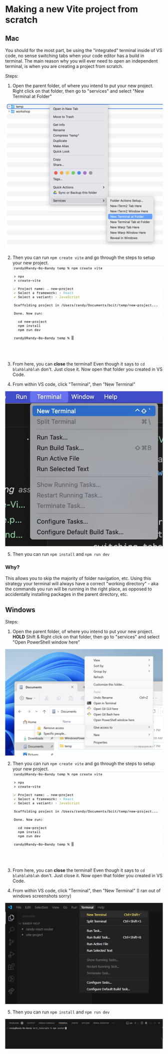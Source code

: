 # Making a new Vite project from scratch

## Mac 

You should for the most part, be using the "integrated" terminal inside of VS code, no sense switching tabs when your code editor has a build in terminal. The main reason why you will ever need to open an independent terminal, is when you are creating a project from scratch.


Steps:
1. Open the parent folder, of where you intend to put your new project. Right click on that folder, then go to "services" and select "New Terminal at Folder"

![](../assets/images/opening_terminal_finder_mac.png)

2. Then you can run `npm create vite` and go through the steps to setup your new project.
![](../assets/images/terminal_create_vite.png)


3. From here, you can **close** the terminal! Even though it says to `cd blahblahblah` don't. Just close it. Now open that folder you created in VS Code. 

4. From within VS code, click "Terminal", then "New Terminal" 

![](../assets/images/new_terminal_mac.png)

5. Then you can run `npm install` and `npm run dev`

### Why? 

This allows you to skip the majority of folder navigation, etc. Using this strategy your terminal will always have a correct "working directory" - aka the commands you run will be running in the right place, as opposed to accidentally installing packages in the parent directory, etc.


## Windows

Steps:


1. Open the parent folder, of where you intend to put your new project. **HOLD** Shift & Right click on that folder, then go to "services" and select "Open PowerShell window here"

![](../assets/images/open_powershell_shift_click.png)

2. Then you can run `npm create vite` and go through the steps to setup your new project.
![](../assets/images/terminal_create_vite.png)

3. From here, you can **close** the terminal! Even though it says to `cd blahblahblah` don't. Just close it. Now open that folder you created in VS Code. 

4. From within VS code, click "Terminal", then "New Terminal" (I ran out of windows screenshots sorry)

![](../assets/images/open_terminal_vs_code_windows.png)

5. Then you can run `npm install` and `npm run dev`

![](../assets/images/integrated_terminal.png)